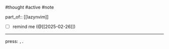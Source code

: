 #thought #active #note 

part_of:: [[lazynvim]]
- [ ] remind me (@[[2025-02-26]])
___

press: `,.`  
